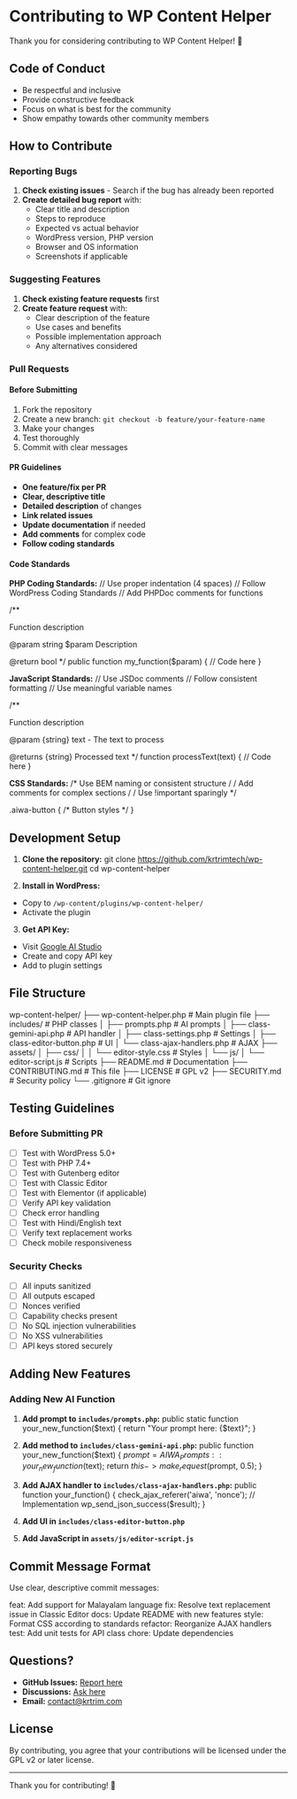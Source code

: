 # Contributing to WP Content Helper

Thank you for considering contributing to WP Content Helper! 🎉

## Code of Conduct

- Be respectful and inclusive
- Provide constructive feedback
- Focus on what is best for the community
- Show empathy towards other community members

## How to Contribute

### Reporting Bugs

1. **Check existing issues** - Search if the bug has already been reported
2. **Create detailed bug report** with:
   - Clear title and description
   - Steps to reproduce
   - Expected vs actual behavior
   - WordPress version, PHP version
   - Browser and OS information
   - Screenshots if applicable

### Suggesting Features

1. **Check existing feature requests** first
2. **Create feature request** with:
   - Clear description of the feature
   - Use cases and benefits
   - Possible implementation approach
   - Any alternatives considered

### Pull Requests

#### Before Submitting

1. Fork the repository
2. Create a new branch: `git checkout -b feature/your-feature-name`
3. Make your changes
4. Test thoroughly
5. Commit with clear messages

#### PR Guidelines

- **One feature/fix per PR**
- **Clear, descriptive title**
- **Detailed description** of changes
- **Link related issues**
- **Update documentation** if needed
- **Add comments** for complex code
- **Follow coding standards**

#### Code Standards

**PHP Coding Standards:**
// Use proper indentation (4 spaces)
// Follow WordPress Coding Standards
// Add PHPDoc comments for functions

/**

Function description

@param string $param Description

@return bool
*/
public function my_function($param) {
// Code here
}



**JavaScript Standards:**
// Use JSDoc comments
// Follow consistent formatting
// Use meaningful variable names

/**

Function description

@param {string} text - The text to process

@returns {string} Processed text
*/
function processText(text) {
// Code here
}



**CSS Standards:**
/* Use BEM naming or consistent structure /
/ Add comments for complex sections /
/ Use !important sparingly */

.aiwa-button {
/* Button styles */
}


## Development Setup

1. **Clone the repository:**
git clone https://github.com/krtrimtech/wp-content-helper.git
cd wp-content-helper

2. **Install in WordPress:**
- Copy to `/wp-content/plugins/wp-content-helper/`
- Activate the plugin

3. **Get API Key:**
- Visit [Google AI Studio](https://aistudio.google.com/app/apikey)
- Create and copy API key
- Add to plugin settings

## File Structure

wp-content-helper/
├── wp-content-helper.php # Main plugin file
├── includes/ # PHP classes
│ ├── prompts.php # AI prompts
│ ├── class-gemini-api.php # API handler
│ ├── class-settings.php # Settings
│ ├── class-editor-button.php # UI
│ └── class-ajax-handlers.php # AJAX
├── assets/
│ ├── css/
│ │ └── editor-style.css # Styles
│ └── js/
│ └── editor-script.js # Scripts
├── README.md # Documentation
├── CONTRIBUTING.md # This file
├── LICENSE # GPL v2
├── SECURITY.md # Security policy
└── .gitignore # Git ignore



## Testing Guidelines

### Before Submitting PR

- [ ] Test with WordPress 5.0+
- [ ] Test with PHP 7.4+
- [ ] Test with Gutenberg editor
- [ ] Test with Classic Editor
- [ ] Test with Elementor (if applicable)
- [ ] Verify API key validation
- [ ] Check error handling
- [ ] Test with Hindi/English text
- [ ] Verify text replacement works
- [ ] Check mobile responsiveness

### Security Checks

- [ ] All inputs sanitized
- [ ] All outputs escaped
- [ ] Nonces verified
- [ ] Capability checks present
- [ ] No SQL injection vulnerabilities
- [ ] No XSS vulnerabilities
- [ ] API keys stored securely

## Adding New Features

### Adding New AI Function

1. **Add prompt to `includes/prompts.php`:**
public static function your_new_function($text) {
return "Your prompt here: {$text}";
}



2. **Add method to `includes/class-gemini-api.php`:**
public function your_new_function($text) {
$prompt = AIWA_Prompts::your_new_function($text);
return $this->make_request($prompt, 0.5);
}



3. **Add AJAX handler to `includes/class-ajax-handlers.php`:**
public function your_function() {
check_ajax_referer('aiwa', 'nonce');
// Implementation
wp_send_json_success($result);
}



4. **Add UI in `includes/class-editor-button.php`**
5. **Add JavaScript in `assets/js/editor-script.js`**

## Commit Message Format

Use clear, descriptive commit messages:

feat: Add support for Malayalam language
fix: Resolve text replacement issue in Classic Editor
docs: Update README with new features
style: Format CSS according to standards
refactor: Reorganize AJAX handlers
test: Add unit tests for API class
chore: Update dependencies



## Questions?

- **GitHub Issues:** [Report here](https://github.com/krtrimtech/wp-content-helper/issues)
- **Discussions:** [Ask here](https://github.com/krtrimtech/wp-content-helper/discussions)
- **Email:** contact@krtrim.com

## License

By contributing, you agree that your contributions will be licensed under the GPL v2 or later license.

---

Thank you for contributing! 🙏